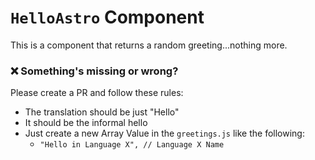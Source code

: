 # `HelloAstro` Component

This is a component that returns a random greeting...nothing more.

### ❌ Something's missing or wrong?
Please create a PR and follow these rules:
- The translation should be just "Hello"
- It should be the informal hello
- Just create a new Array Value in the `greetings.js` like the following:
    - `"Hello in Language X", // Language X Name`

